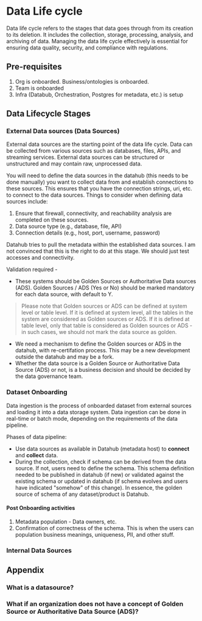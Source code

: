 # Data Life cycle

Data life cycle refers to the stages that data goes through from its creation to its deletion. It includes the collection, storage, processing, analysis, and archiving of data. Managing the data life cycle effectively is essential for ensuring data quality, security, and compliance with regulations.

## Pre-requisites

1. Org is onboarded. Business/ontologies is onboarded.
2. Team is onboarded
3. Infra (Databub, Orchestration, Postgres for metadata, etc.) is setup

## Data Lifecycle Stages

### External Data sources (Data Sources)

External data sources are the starting point of the data life cycle. Data can be collected from various sources such as databases, files, APIs, and streaming services. External data sources can be structured or unstructured and may contain raw, unprocessed data.

You will need to define the data sources in the datahub (this needs to be done manually) you want to collect data from and establish connections to these sources. This ensures that you have the connection strings, uri, etc. to connect to the data sources. Things to consider when defining data sources include:
1. Ensure that firewall, connectivity, and reachability analysis are completed on these sources.
2. Data source type (e.g., database, file, API)
3. Connection details (e.g., host, port, username, password)

Datahub tries to pull the metadata within the established data sources. I am not convinced that this is the right to do at this stage. We should just test accesses and connectivity.

Validation required -
* These systems should be Golden Sources or Authoritative Data sources (ADS). Golden Sources / ADS (Yes or No) should be marked mandatory for each data source, with default to Y. 
> Please note that Golden sources or ADS can be defined at system level or table level. If it is defined at system level, all the tables in the system are considered as Golden sources or ADS. If it is defined at table level, only that table is considered as Golden sources or ADS - in such cases, we should not mark the data source as golden.
* We need a mechanism to define the Golden sources or ADS in the datahub, with re-certifation process. This may be a new development outside the datahub and may be a fork. 
* Whether the data source is a Golden Source or Authoritative Data Source (ADS) or not, is a business decision and should be decided by the data governance team.

### Dataset Onboarding

Data ingestion is the process of onboarded dataset from external sources and loading it into a data storage system. Data ingestion can be done in real-time or batch mode, depending on the requirements of the data pipeline.

Phases of data pipeline:

- Use data sources as available in Datahub (metadata host) to **connect** and **collect** data.
- During the collection, check if schema can be derived from the data source. If not, users need to define the schema. This schema definition needed to be published in datahub (if new) or validated against the existing schema or updated in datahub (if schema evolves and users have indicated "somehow" of this change). In essence, the golden source of schema of any dataset/product is Datahub.

#### Post Onboarding activities

1. Metadata population - Data owners, etc.
2. Confirmation of correctness of the schema. This is when the users can population business meanings, uniqueness, PII, and other stuff.

### Internal Data Sources

## Appendix

### What is a datasource?

### What if an organization does not have a concept of Golden Source or Authoritative Data Source (ADS)?

